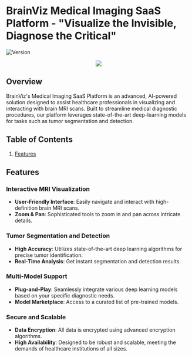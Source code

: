 # BrainViz Medical Imaging SaaS Platform - "Visualize the Invisible, Diagnose the Critical"

![Version](https://img.shields.io/badge/version-1.0.0-orange)


<p align="center">
  <img src="https://raw.githubusercontent.com/arnishsatasiya/BrainViz/master/Photos/brainViz.png" />
</p>

## Overview
BrainViz's Medical Imaging SaaS Platform is an advanced, AI-powered solution designed to assist healthcare professionals in visualizing and interacting with brain MRI scans. Built to streamline medical diagnostic procedures, our platform leverages state-of-the-art deep-learning models for tasks such as tumor segmentation and detection.

## Table of Contents
1. [Features](#features)


## Features

### Interactive MRI Visualization
- **User-Friendly Interface**: Easily navigate and interact with high-definition brain MRI scans.
- **Zoom & Pan**: Sophisticated tools to zoom in and pan across intricate details.

### Tumor Segmentation and Detection
- **High Accuracy**: Utilizes state-of-the-art deep learning algorithms for precise tumor identification.
- **Real-Time Analysis**: Get instant segmentation and detection results.

### Multi-Model Support
- **Plug-and-Play**: Seamlessly integrate various deep learning models based on your specific diagnostic needs.
- **Model Marketplace**: Access to a curated list of pre-trained models.

### Secure and Scalable
- **Data Encryption**: All data is encrypted using advanced encryption algorithms.
- **High Availability**: Designed to be robust and scalable, meeting the demands of healthcare institutions of all sizes.
